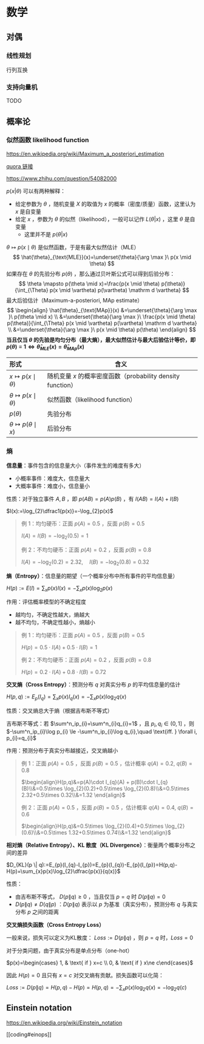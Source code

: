 # 数学

## 对偶

### 线性规划

行列互换

### 支持向量机

TODO

## 概率论

### 似然函数 likelihood function

https://en.wikipedia.org/wiki/Maximum_a_posteriori_estimation

 [quora 链接](https://www.quora.com/What-is-the-difference-between-probability-and-likelihood-1/answer/Jason-Eisner?share=cbfeda82&srid=zDgIt)

https://www.zhihu.com/question/54082000

 $p(x|\theta)$ 可以有两种解释：

- 给定参数为 $\theta$ ，随机变量 $X$ 的取值为 $x$ 的概率（密度/质量）函数，这里认为 $x$ 是自变量
- 给定 $x$ ，参数为 $\theta$ 的似然（likelihood），一般可以记作 $L(\theta|x)$ ，这里 $\theta$ 是自变量
  - 这里并不是 $p(\theta|x)$

 $\theta \mapsto p(x\mid \theta)$ 是似然函数，于是有最大似然估计（MLE）
$$
\hat{\theta}_{\text{MLE}}(x)=\underset{\theta}{\arg \max }\ p(x \mid \theta)
$$
如果存在 $\theta$ 的先验分布 $p(\theta)$ ，那么通过贝叶斯公式可以得到后验分布：
$$
\theta \mapsto p(\theta \mid x)=\frac{p(x \mid \theta) p(\theta)}{\int_{\Theta} p(x \mid \vartheta) p(\vartheta) \mathrm d \vartheta}
$$
最大后验估计（Maximum-a-posteriori, MAp estimate）
$$
\begin{align}
\hat{\theta}_{\text{MAp}}(x) &=\underset{\theta}{\arg \max }\ p(\theta \mid x) \\
&=\underset{\theta}{\arg \max }\ \frac{p(x \mid \theta) p(\theta)}{\int_{\Theta} p(x \mid \vartheta) p(\vartheta) \mathrm d \vartheta} \\
&=\underset{\theta}{\arg \max }\ p(x \mid \theta) p(\theta)
\end{align}
$$
**当且仅当 $\theta$ 的先验是均匀分布（最大熵），最大似然估计与最大后验估计等价，即 $p(\theta)\equiv 1\Leftrightarrow \hat\theta_{MLE}(x)=\hat\theta_{MAp}(x)$**

| 形式                              | 含义                                                        |
| :-------------------------------- | ----------------------------------------------------------- |
| $x\mapsto p(x\mid \theta)$        | 随机变量 $x$ 的概率密度函数（probability density function） |
| $\theta \mapsto p(x\mid \theta)$  | 似然函数（likelihood function）                             |
| $p(\theta)$                       | 先验分布                                                    |
| $\theta \mapsto p(\theta \mid x)$ | 后验分布                                                    |

### 熵

**信息量**：事件包含的信息量大小（事件发生的难度有多大）
- 小概率事件：难度大，信息量大
- 大概率事件：难度小，信息量小

性质：对于独立事件 $A,B$ ，即 $p(AB)=p(A)p(B)$ ，有 $I(AB)=I(A)+I(B)$

 $I(x):=\log_{2}\dfrac1{p(x)}=-\log_{2}p(x)$

> 例 1：均匀硬币：正面 $p(A)=0.5$ ，反面 $p(B)=0.5$
>
> $I(A)=I(B)=-\log_2(0.5)=1$
>
> 例 2：不均匀硬币：正面 $p(A)=0.2$ ，反面 $p(B)=0.8$
>
> $I(A)=-\log_2(0.2)=2.32,\quad I(B)=-\log_2(0.8)=0.32$

**熵（Entropy）**：信息量的期望（一个概率分布中所有事件的平均信息量）

 $H(p):=E(I)=\sum_xp(x)I(x)=-\sum_{x} p(x) \log_2p(x)$

作用：评估概率模型的不确定程度
- 越均匀，不确定性越大，熵越大
- 越不均匀，不确定性越小，熵越小

> 例 1：均匀硬币：正面 $p(A)=0.5$ ，反面 $p(B)=0.5$
>
> $H(p)=0.5 \cdot I(A) + 0.5 \cdot I(B) =1$
>
> 例 2：不均匀硬币：正面 $p(A)=0.2$ ，反面 $p(B)=0.8$
>
> $H(p)=0.2\cdot I(A)+0.8\cdot I(B)=0.72$

**交叉熵（Cross Entropy）**：预测分布 $q$ 对真实分布 $p$ 的平均信息量的估计

 $H(p, q):=E_{p}(I_{q})=\sum_x p(x) I_q(x)=-\sum_x p(x) \log_2q(x)$

性质：交叉熵总大于熵（根据吉布斯不等式）

吉布斯不等式：若 $\sum^n_ip_{i}=\sum^n_{i}q_{i}=1$ ，且 $p_{i},q_{i}\in(0,1]$ ，则 $-\sum^n_ip_{i}\log p_{i} \le -\sum^n_ip_{i}\log q_{i},\quad \text{iff. } \forall i, p_{i}=q_{i}$

作用：预测分布于真实分布越接近，交叉熵越小

> 例 1：正面 $p(A)=0.5$ ，反面 $p(B)=0.5$ ，估计概率 $q(A)=0.2,\ q(B)=0.8$
>
> $\begin{align}H(p,q)&=p(A)\cdot I_{q}(A) + p(B)\cdot I_{q}(B)\\&=0.5\times \log_{2}(0.2)+0.5\times \log_{2}(0.8)\\&=0.5\times 2.32+0.5\times 0.32\\&=1.32 \end{align}$
>
> 例 2：正面 $p(A)=0.5$ ，反面 $p(B)=0.5$ ，估计概率 $q(A)=0.4,\ q(B)=0.6$
>
> $\begin{align}H(p,q)&=0.5\times \log_{2}(0.4)+0.5\times \log_{2}(0.6)\\&=0.5\times 1.32+0.5\times 0.74\\&=1.32 \end{align}$

**相对熵（Relative Entropy）、KL 散度（KL Divergence）**：衡量两个概率分布之间的差异

 $D_{KL}(p \| q):=E_{p}(I_{q}-I_{p})=E_{p}(I_{q})-E_{p}(I_{p})=H(p,q)-H(p)=\sum_{x}p(x)\log_{2}\dfrac{p(x)}{q(x)}$

性质：
- 由吉布斯不等式， $D(p\| q) \ge 0$ ，当且仅当 $p=q$ 时 $D(p\| q)=0$
- $D(p\| q) \ne D(q\| p)$ ：$D(p\| q)$ 表示以 $p$ 为基准（真实分布），预测分布 $q$ 与真实分布 $p$ 之间的距离

**交叉熵损失函数（Cross Entropy Loss）**

一般来说，损失可以定义为KL散度： $Loss:=D(p\| q)$ ，则 $p=q$ 时，$Loss=0$

对于分类问题，由于真实分布是单点分布（one-hot）

 $p(x)=\begin{cases} 1, & \text{ if } x=c \\ 0, & \text{ if } x\ne c\end{cases}$

因此 $H(p)=0$ 且只有 $x=c$ 对交叉熵有贡献。损失函数可以化简：

 $Loss:=D(p\| q)=H(p,q)-H(p)=H(p,q)=-\sum_{x}p(x)\log_{2}q(x)=-\log_{2}q(c)$

## Einstein notation

https://en.wikipedia.org/wiki/Einstein_notation

[[coding#einops]]
